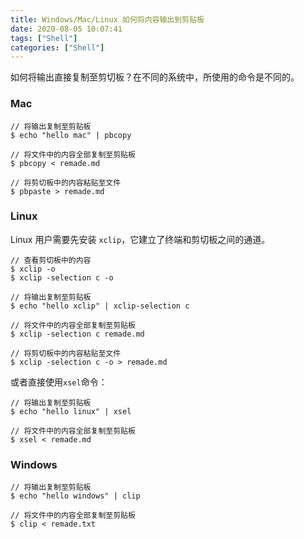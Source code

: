```yaml
---
title: Windows/Mac/Linux 如何将内容输出到剪贴板
date: 2020-08-05 10:07:41
tags: ["Shell"]
categories: ["Shell"]
---
```


如何将输出直接复制至剪切板？在不同的系统中，所使用的命令是不同的。

<!-- more -->

### Mac
```
// 将输出复制至剪贴板
$ echo "hello mac" | pbcopy

// 将文件中的内容全部复制至剪贴板
$ pbcopy < remade.md

// 将剪切板中的内容粘贴至文件
$ pbpaste > remade.md
```

### Linux
Linux 用户需要先安装 `xclip`，它建立了终端和剪切板之间的通道。

```
// 查看剪切板中的内容
$ xclip -o
$ xclip -selection c -o

// 将输出复制至剪贴板
$ echo "hello xclip" | xclip-selection c

// 将文件中的内容全部复制至剪贴板
$ xclip -selection c remade.md

// 将剪切板中的内容粘贴至文件
$ xclip -selection c -o > remade.md
```


或者直接使用`xsel`命令：
```
// 将输出复制至剪贴板
$ echo "hello linux" | xsel

// 将文件中的内容全部复制至剪贴板
$ xsel < remade.md
```

### Windows
```
// 将输出复制至剪贴板
$ echo "hello windows" | clip

// 将文件中的内容全部复制至剪贴板
$ clip < remade.txt
```